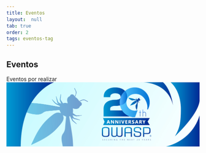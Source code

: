 ```yaml
---
title: Eventos
layout:  null
tab: true
order: 2
tags: eventos-tag
---
```


## Eventos
Eventos por realizar
<img src='assets/images/emailfooter.png' style='text-align:center;'><br>
